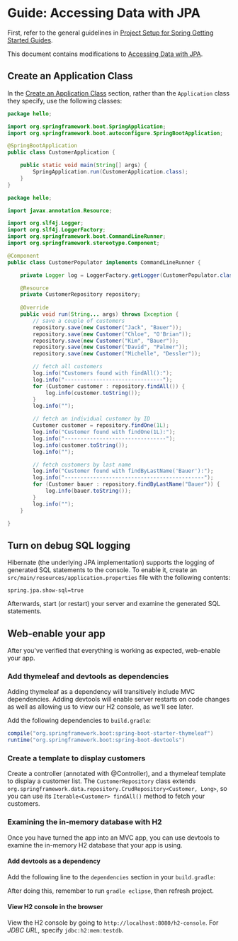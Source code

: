 # Guide: Accessing Data with JPA

First, refer to the general guidelines in [Project Setup for Spring Getting Started Guides](..).

This document contains modifications to [Accessing Data with JPA](https://spring.io/guides/gs/accessing-data-jpa/).

## Create an Application Class

In the [Create an Application Class](https://spring.io/guides/gs/accessing-data-jpa/#_create_an_application_class) section, rather than the `Application` class they specify, use the following classes:

```java
package hello;

import org.springframework.boot.SpringApplication;
import org.springframework.boot.autoconfigure.SpringBootApplication;

@SpringBootApplication
public class CustomerApplication {

	public static void main(String[] args) {
		SpringApplication.run(CustomerApplication.class);
	}
}
```

```java
package hello;

import javax.annotation.Resource;

import org.slf4j.Logger;
import org.slf4j.LoggerFactory;
import org.springframework.boot.CommandLineRunner;
import org.springframework.stereotype.Component;

@Component
public class CustomerPopulator implements CommandLineRunner {

	private Logger log = LoggerFactory.getLogger(CustomerPopulator.class);

	@Resource
	private CustomerRepository repository;
	
	@Override
	public void run(String... args) throws Exception {
		// save a couple of customers
		repository.save(new Customer("Jack", "Bauer"));
		repository.save(new Customer("Chloe", "O'Brian"));
		repository.save(new Customer("Kim", "Bauer"));
		repository.save(new Customer("David", "Palmer"));
		repository.save(new Customer("Michelle", "Dessler"));

		// fetch all customers
		log.info("Customers found with findAll():");
		log.info("-------------------------------");
		for (Customer customer : repository.findAll()) {
			log.info(customer.toString());
		}
		log.info("");

		// fetch an individual customer by ID
		Customer customer = repository.findOne(1L);
		log.info("Customer found with findOne(1L):");
		log.info("--------------------------------");
		log.info(customer.toString());
		log.info("");

		// fetch customers by last name
		log.info("Customer found with findByLastName('Bauer'):");
		log.info("--------------------------------------------");
		for (Customer bauer : repository.findByLastName("Bauer")) {
			log.info(bauer.toString());
		}
		log.info("");
	}

}
```

## Turn on debug SQL logging

Hibernate (the underlying JPA implementation) supports the logging of generated SQL statements to the console. To enable it, create an `src/main/resources/application.properties` file with the following contents:

```properties
spring.jpa.show-sql=true
```

Afterwards, start (or restart) your server and examine the generated SQL statements.

## Web-enable your app

After you've verified that everything is working as expected, web-enable your app.

### Add thymeleaf and devtools as dependencies

Adding thymeleaf as a dependency will transitively include MVC dependencies. Adding devtools will enable server restarts on code changes as well as allowing us to view our H2 console, as we'll see later.

Add the following dependencies to `build.gradle`:

```gradle
compile("org.springframework.boot:spring-boot-starter-thymeleaf")
runtime("org.springframework.boot:spring-boot-devtools")
```

### Create a template to display customers

Create a controller (annotated with @Controller), and a thymeleaf template to display a customer list. The `CustomerRepository` class extends `org.springframework.data.repository.CrudRepository<Customer, Long>`, so you can use its `Iterable<Customer> findAll()` method to fetch your customers.

### Examining the in-memory database with H2

Once you have turned the app into an MVC app, you can use devtools to examine the in-memory H2 database that your app is using.

#### Add devtools as a dependency

Add the following line to the `dependencies` section in your `build.gradle`:

After doing this, remember to run `gradle eclipse`, then refresh project.

#### View H2 console in the browser

View the H2 console by going to `http://localhost:8080/h2-console`. For *JDBC URL*, specify `jdbc:h2:mem:testdb`.
